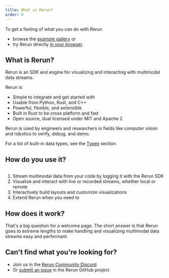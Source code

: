 ```yaml
---
title: What is Rerun?
order: 0
---
```

To get a feeling of what you can do with Rerun
- browse the [example gallery](/examples) or
- try Rerun directly [in your browser](https://app.rerun.io/).

## What is Rerun?

Rerun is an SDK and engine for visualizing and interacting with multimodal data streams.

Rerun is
- Simple to integrate and get started with
- Usable from Python, Rust, and C++
- Powerful, flexible, and extensible
- Built in Rust to be cross platform and fast
- Open source, dual licensed under MIT and Apache 2

Rerun is used by engineers and researchers in fields like computer vision and robotics
to verify, debug, and demo.

For a list of built-in data types, see the [Types](../reference/types.md) section.

## How do you use it?
<picture>
  <img src="https://static.rerun.io/how-to-use-rerun/225d92a2aa2fba442a15310420f45343f6da4ae1/full.png" alt="">
  <source media="(max-width: 480px)" srcset="https://static.rerun.io/how-to-use-rerun/225d92a2aa2fba442a15310420f45343f6da4ae1/480w.png">
  <source media="(max-width: 768px)" srcset="https://static.rerun.io/how-to-use-rerun/225d92a2aa2fba442a15310420f45343f6da4ae1/768w.png">
  <source media="(max-width: 1024px)" srcset="https://static.rerun.io/how-to-use-rerun/225d92a2aa2fba442a15310420f45343f6da4ae1/1024w.png">
  <source media="(max-width: 1200px)" srcset="https://static.rerun.io/how-to-use-rerun/225d92a2aa2fba442a15310420f45343f6da4ae1/1200w.png">
</picture>

1. Stream multimodal data from your code by logging it with the Rerun SDK
2. Visualize and interact with live or recorded streams, whether local or remote
3. Interactively build layouts and customize visualizations
4. Extend Rerun when you need to

## How does it work?
That's a big question for a welcome page. The short answer is that
Rerun goes to extreme lengths to make handling and visualizing
multimodal data streams easy and performant.



## Can't find what you're looking for?

- Join us in the [Rerun Community Discord](https://discord.gg/xwcxHUjD35)
- Or [submit an issue](https://github.com/rerun-io/rerun/issues) in the Rerun GitHub project

